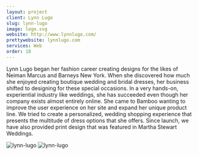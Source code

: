 ```yaml
---
layout: project
client: Lynn Lugo
slug: lynn-lugo
image: logo.svg 
website: http://www.lynnlugo.com/
prettywebsite: lynnlugo.com
services: Web
order: 18
---
```


Lynn Lugo began her fashion career creating designs for the likes of Neiman Marcus and Barneys New York. When she discovered how much she enjoyed creating boutique wedding and bridal dresses, her business shifted to designing for these special occasions. In a very hands-on, experiential industry like weddings, she has succeeded even though her company exists almost entirely online. She came to Bamboo wanting to improve the user experience on her site and expand her unique product line. We tried to create a personalized, wedding shopping experience that presents the multitude of dress options that she offers. Since launch, we have also provided print design that was featured in Martha Stewart Weddings.

![lynn-lugo](/images/client-assets/{{page.slug}}/01.jpg)
![lynn-lugo](/images/client-assets/{{page.slug}}/02.jpg)